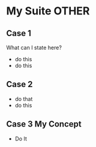 # My Suite OTHER

## Case 1
What can I state here?

* do this
* do this

## Case 2

* do that
* do this

## Case 3 My Concept

* Do It